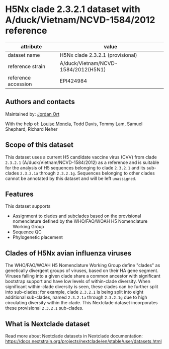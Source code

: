 # H5Nx clade 2.3.2.1 dataset with A/duck/Vietnam/NCVD-1584/2012 reference

| attribute            | value                                    |
| -------------------- | ---------------------------------------- |
| dataset name         | H5Nx clade 2.3.2.1 (provisional)         |
| reference strain     | A/duck/Vietnam/NCVD-1584/2012(H5N1)      |
| reference accession  | EPI424984                                |


## Authors and contacts

Maintained by: [Jordan Ort](https://lmoncla.github.io/monclalab/team/JordanOrt/)

With the help of: [Louise Moncla](https://lmoncla.github.io/monclalab/team/LouiseMoncla/), Todd Davis, Tommy Lam, Samuel Shephard, Richard Neher

## Scope of this dataset
This dataset uses a current H5 candidate vaccine virus (CVV) from clade `2.3.2.1` (A/duck/Vietnam/NCVD-1584/2012) as a reference and is suitable for the analysis of H5 sequences belonging to clade `2.3.2.1` and its sub-clades `2.3.2.1a` through `2.3.2.1g`. Sequences belonging to other clades cannot be annotated by this dataset and will be left `unassigned`.

## Features
This dataset supports

 * Assignment to clades and subclades based on the provisional nomenclature defined by the WHO/FAO/WOAH H5 Nomenclature Working Group
 * Sequence QC
 * Phylogenetic placement

## Clades of H5Nx avian influenza viruses

The WHO/FAO/WOAH H5 Nomenclature Working Group define "clades" as genetically divergent groups of viruses, based on their HA gene segment.
Viruses falling into a given clade share a common ancestor with significant bootstrap support and have low levels of within-clade diversity.
When significant within-clade diversity is seen, these clades can be further split into sub-clades; for example, clade `2.3.2.1` is being split into eight additional sub-clades, named `2.3.2.1a` through `2.3.2.1g` due to high circulating diversity within the clade.
This Nextclade dataset incorporates these provisional `2.3.2.1` sub-clades.

## What is Nextclade dataset

Read more about Nextclade datasets in Nextclade documentation: https://docs.nextstrain.org/projects/nextclade/en/stable/user/datasets.html
